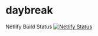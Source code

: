 # daybreak

Netlify Build Status 
[![Netlify Status](https://api.netlify.com/api/v1/badges/57494c0d-7ebe-44ce-83e8-45cfd34455f8/deploy-status)](https://app.netlify.com/sites/benevolent-mochi-8d3f56/deploys)
